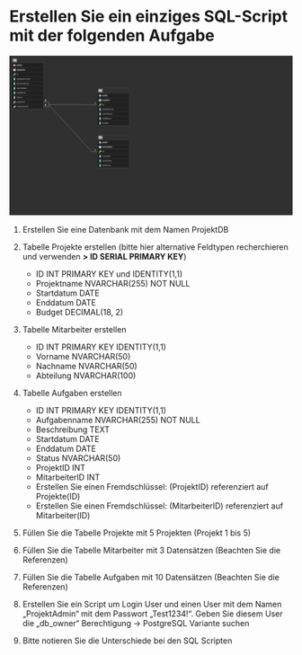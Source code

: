 # Erstellen Sie ein einziges SQL-Script mit der folgenden Aufgabe

![ERM](projectdb.pgerd.png)


1. Erstellen Sie eine Datenbank mit dem Namen ProjektDB

2. Tabelle Projekte erstellen (bitte hier alternative Feldtypen recherchieren und verwenden **> ID SERIAL PRIMARY KEY**)
   - ID INT PRIMARY KEY und IDENTITY(1,1)
   - Projektname NVARCHAR(255) NOT NULL
   - Startdatum DATE
   - Enddatum DATE
   - Budget DECIMAL(18, 2)

3. Tabelle Mitarbeiter erstellen
   - ID INT PRIMARY KEY IDENTITY(1,1)
   - Vorname NVARCHAR(50)
   - Nachname NVARCHAR(50)
   - Abteilung NVARCHAR(100)

4. Tabelle Aufgaben erstellen
   - ID INT PRIMARY KEY IDENTITY(1,1)
   - Aufgabenname NVARCHAR(255) NOT NULL
   - Beschreibung TEXT
   - Startdatum DATE
   - Enddatum DATE
   - Status NVARCHAR(50)
   - ProjektID INT
   - MitarbeiterID INT
   - Erstellen Sie einen Fremdschlüssel: (ProjektID) referenziert auf Projekte(ID)
   - Erstellen Sie einen Fremdschlüssel: (MitarbeiterID) referenziert auf Mitarbeiter(ID)

5. Füllen Sie die Tabelle Projekte mit 5 Projekten (Projekt 1 bis 5)

6. Füllen Sie die Tabelle Mitarbeiter mit 3 Datensätzen (Beachten Sie die Referenzen)

7. Füllen Sie die Tabelle Aufgaben mit 10 Datensätzen (Beachten Sie die Referenzen)

8. Erstellen Sie ein Script um Login User und einen User mit dem Namen „ProjektAdmin“ mit dem Passwort „Test1234!“. Geben Sie diesem User die „db_owner“ Berechtigung -> PostgreSQL Variante suchen

9. Bitte notieren Sie die Unterschiede bei den SQL Scripten
